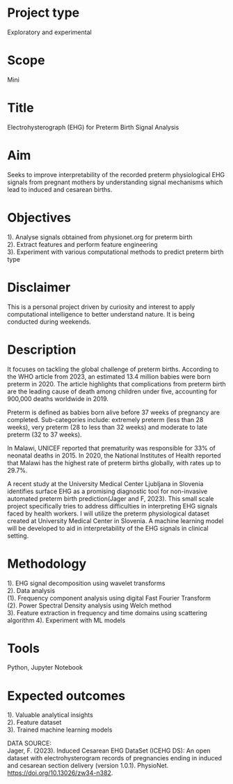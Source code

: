 # Project type
Exploratory and experimental 
# Scope
Mini
# Title 
Electrohysterograph (EHG) for Preterm Birth Signal Analysis
# Aim
Seeks to improve interpretability of the recorded preterm physiological EHG signals from pregnant mothers by understanding signal mechanisms which lead to induced and cesarean births.
# Objectives
1). Analyse signals obtained from physionet.org for preterm birth  
2). Extract features and perform feature engineering   
3). Experiment with various computational methods to predict preterm birth type
# Disclaimer
This is a personal project driven by curiosity and interest to apply computational intelligence to better understand nature. It is being conducted during weekends.
# Description
It focuses on tackling the global challenge of preterm births. According to the WHO article from 2023, an estimated 13.4 million babies were born preterm in 2020. The article highlights that complications from preterm birth are the leading cause of death among children under five, accounting for 900,000 deaths worldwide in 2019.

Preterm is defined as babies born alive before 37 weeks of pregnancy are completed. Sub-categories include: extremely preterm (less than 28 weeks), very preterm (28 to less than 32 weeks) and moderate to late preterm (32 to 37 weeks).

In Malawi, UNICEF reported that prematurity was responsible for 33% of neonatal deaths in 2015. In 2020, the National Institutes of Health reported that Malawi has the highest rate of preterm births globally, with rates up to 29.7%.

A recent study at the University Medical Center Ljubljana in Slovenia identifies surface EHG as a promising diagnostic tool for non-invasive automated preterm birth prediction(Jager and F, 2023). This small scale project specifically tries to address difficulties in interpreting EHG signals faced by health workers. I will utilize the preterm physiological dataset created at University Medical Center in Slovenia. A machine learning model will be developed to aid in interpretability of the EHG signals in clinical setting.
# Methodology
1). EHG signal decomposition using wavelet transforms  
2). Data analysis  
            (1). Frequency component analysis using digital Fast Fourier Transform  
            (2). Power Spectral Density analysis using Welch method    
3). Feature extraction in frequency and time domains using scattering algorithm 
4). Experiment with ML models  
# Tools
Python, Jupyter Notebook
# Expected outcomes
1). Valuable analytical insights  
2). Feature dataset  
3). Trained machine learning models

DATA SOURCE:  
Jager, F. (2023). Induced Cesarean EHG DataSet (ICEHG DS): An open dataset with electrohysterogram records of pregnancies ending in induced and cesarean section delivery (version 1.0.1). PhysioNet. https://doi.org/10.13026/zw34-n382.

